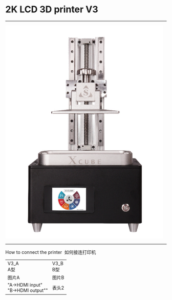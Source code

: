 
2K LCD 3D printer V3
===
<hr>

![Image text](https://raw.githubusercontent.com/stekstudio/stek_LCD_3D_printer/master/xCubeV3/v3_jpg.png)

<hr>
How to connect the printer  如何接连打印机
<table>
<tbody>
<tr>
<td>V3_A <br> A型</td>
<td>V3_B <br> B型</td>
</tr>
<tr>
<td>图片A</td>
<td>图片B</td>
</tr>
<tr>
<td>"A->HDMI input" <br>"B->HDMI output"" </td>
<td>表头2</td>
</tr>
</tbody>
</table>
